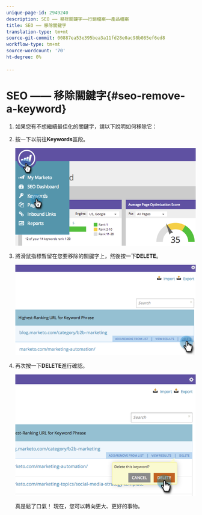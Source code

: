 ```yaml
---
unique-page-id: 2949240
description: SEO —— 移除關鍵字——行銷檔案——產品檔案
title: SEO —— 移除關鍵字
translation-type: tm+mt
source-git-commit: 00887ea53e395bea3a11fd28e0ac98b085ef6ed8
workflow-type: tm+mt
source-wordcount: '70'
ht-degree: 0%

---
```



# SEO —— 移除關鍵字{#seo-remove-a-keyword}

1. 如果您有不想繼續最佳化的關鍵字，請以下說明如何移除它：
1. 按一下以前往&#x200B;**Keywords**&#x200B;區段。

   ![](assets/image2014-9-18-13-3a35-3a52.png)

1. 將滑鼠指標暫留在您要移除的關鍵字上，然後按一下&#x200B;**DELETE**。

   ![](assets/image2014-9-18-13-3a36-3a6.png)

1. 再次按一下&#x200B;**DELETE**&#x200B;進行確認。

   ![](assets/image2014-9-18-13-3a36-3a11.png)

   真是鬆了口氣！ 現在，您可以轉向更大、更好的事物。

